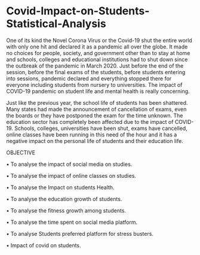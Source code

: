 # Covid-Impact-on-Students-Statistical-Analysis

One of its kind the Novel Corona Virus or the Covid-19 shut the entire world with only one hit and declared it as a pandemic all over the globe. It made no choices for people, society, and government other than to stay at home and schools, colleges and educational institutions had to shut down since the outbreak of the pandemic in March 2020. Just before the end of the session, before the final exams of the students, before students entering into sessions, pandemic declared and everything stopped there for everyone including students from nursery to universities. The impact of COVID-19 pandemic on student life and mental health is really concerning.


Just like the previous year, the school life of students has been shattered. Many states had made the announcement of cancellation of exams, even the boards or they have postponed the exam for the time unknown. The education sector has completely been affected due to the impact of COVID-19.
Schools, colleges, universities have been shut, exams have cancelled, online classes have been running in this need of the hour and it has a negative impact on the personal life of students and their education life.

OBJECTIVE

•	To analyse the impact of social media on studies.

•	To analyse the impact of online classes on studies.

•	To analyse the Impact on students Health.

•	To analyse the education growth of students.

•	To analyse the fitness growth among students.

•	To analyse the time spent on social media platform.

•	To analyse Students preferred platform for stress busters.

•	Impact of covid on students.
